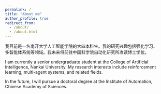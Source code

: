 ```yaml
---
permalink: /
title: "About me"
author_profile: true
redirect_from: 
  - /about/
  - /about.html
---
```


我目前是一名南开大学人工智能学院的大四本科生。我的研究兴趣包括强化学习、多智能体系统等领域。我未来将前往中国科学院自动化研究所攻读博士学位。

I am currently a senior undergraduate student at the College of Artificial Intelligence, Nankai University. My research interests include reinforcement learning, multi-agent systems, and related fields.  

In the future, I will pursue a doctoral degree at the Institute of Automation, Chinese Academy of Sciences.
